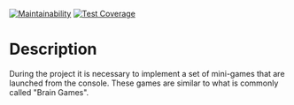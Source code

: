 [![Maintainability](https://api.codeclimate.com/v1/badges/39d80b95997222ced987/maintainability)](https://codeclimate.com/github/LeusMaximus/project-lvl1-s304/maintainability)
[![Test Coverage](https://api.codeclimate.com/v1/badges/39d80b95997222ced987/test_coverage)](https://codeclimate.com/github/LeusMaximus/project-lvl1-s304/test_coverage)

# Description

During the project it is necessary to implement a set of mini-games that are launched from the console. These games are similar to what is commonly called "Brain Games".
